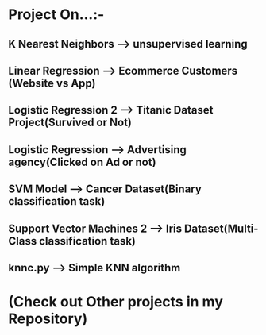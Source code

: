 # Project On...:-
## K Nearest Neighbors --> unsupervised learning
## Linear Regression --> Ecommerce Customers (Website vs App)
## Logistic Regression 2 --> Titanic Dataset Project(Survived or Not)
## Logistic Regression --> Advertising agency(Clicked on Ad or not)  
## SVM Model --> Cancer Dataset(Binary classification task)
## Support Vector Machines 2 --> Iris Dataset(Multi-Class classification task)
## knnc.py --> Simple KNN algorithm
# (Check out Other projects in my Repository)
